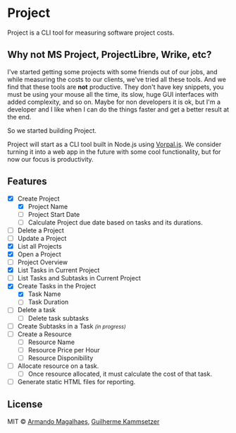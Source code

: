 # Project

Project is a CLI tool for measuring software project costs.

## Why not MS Project, ProjectLibre, Wrike, etc?

I've started getting some projects with some friends out of our jobs, and while measuring the costs to our clients, we've tried all these tools. And we find that these tools are **not** productive. They don't have key snippets, you must be using your mouse all the time, its slow, huge GUI interfaces with added complexity, and so on. Maybe for non developers it is ok, but I'm a developer and I like when I can do the things faster and get a better result at the end.

So we started building Project.

Project will start as a CLI tool built in Node.js using [Vorpal.js](http://vorpal.js.org/). We consider turning it into a web app in the future with some cool functionality, but for now our focus is productivity.

## Features

- [x] Create Project
  - [x] Project Name
  - [ ] Project Start Date
  - [ ] Calculate Project due date based on tasks and its durations.
- [ ] Delete a Project
- [ ] Update a Project
- [x] List all Projects
- [x] Open a Project
- [ ] Project Overview
- [x] List Tasks in Current Project
- [ ] List Tasks and Subtasks in Current Project
- [x] Create Tasks in the Project
  - [x] Task Name
  - [ ] Task Duration
- [ ] Delete a task
  - [ ] Delete task subtasks
- [ ] Create Subtasks in a Task <small>*(in progress)*</small>
- [ ] Create a Resource
  - [ ] Resource Name
  - [ ] Resource Price per Hour
  - [ ] Resource Disponibility
- [ ] Allocate resource on a task.
  - [ ] Once resource allocated, it must calculate the cost of that task.
- [ ] Generate static HTML files for reporting.

## License

MIT ©
[Armando Magalhaes](http://github.com/armand1m),
[Guilherme Kammsetzer](http://github.com/guilhermelimak)
